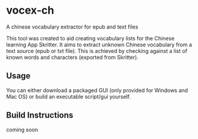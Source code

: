 # vocex-ch
A chinese vocabulary extractor for epub and text files

This tool was created to aid creating vocabulary lists for the Chinese learning App Skritter.
It aims to extract unknown Chinese vocabulary from a text source (epub or txt file). 
This is achieved by checking against a list of known words and characters (exported from Skritter).

## Usage
You can either download a packaged GUI (only provided for Windows and Mac OS) or build an executable script/gui yourself.

## Build Instructions
coming soon
